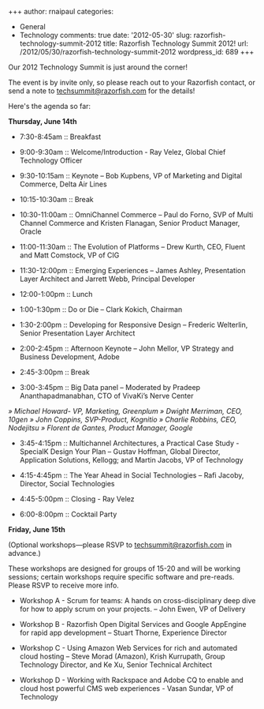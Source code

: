 +++
author: rnaipaul
categories:
- General
- Technology
comments: true
date: '2012-05-30'
slug: razorfish-technology-summit-2012
title: Razorfish Technology Summit 2012!
url: /2012/05/30/razorfish-technology-summit-2012
wordpress_id: 689
+++


Our 2012 Technology Summit is just around the corner!

The event is by invite only, so please reach out to your Razorfish contact, or send a note to [techsummit@razorfish.com](mailto:techsummit@razorfish.com) for the details!

Here's the agenda so far:

**Thursday, June 14th**



	
  * 7:30-8:45am :: Breakfast

	
  * 9:00-9:30am :: Welcome/Introduction - Ray Velez, Global Chief Technology Officer

	
  * 9:30-10:15am :: Keynote – Bob Kupbens, VP of Marketing and Digital Commerce, Delta Air Lines

	
  * 10:15-10:30am :: Break

	
  * 10:30-11:00am :: OmniChannel Commerce – Paul do Forno, SVP of Multi Channel Commerce and Kristen Flanagan, Senior Product Manager, Oracle

	
  * 11:00-11:30am :: The Evolution of Platforms – Drew Kurth, CEO, Fluent and Matt Comstock, VP of CIG

	
  * 11:30-12:00pm :: Emerging Experiences – James Ashley, Presentation Layer Architect and Jarrett Webb, Principal Developer

	
  * 12:00-1:00pm :: Lunch

	
  * 1:00-1:30pm :: Do or Die – Clark Kokich, Chairman

	
  * 1:30-2:00pm :: Developing for Responsive Design – Frederic Welterlin, Senior Presentation Layer Architect

	
  * 2:00-2:45pm :: Afternoon Keynote – John Mellor, VP Strategy and Business Development, Adobe

	
  * 2:45-3:00pm :: Break

	
  * 3:00-3:45pm :: Big Data panel – Moderated by Pradeep Ananthapadmanabhan, CTO of VivaKi’s Nerve Center




_» Michael Howard- VP, Marketing, Greenplum
» Dwight Merriman, CEO, 10gen
» John Coppins, SVP-Product, Kognitio
» Charlie Robbins, CEO, Nodejitsu
» Florent de Gantes, Product Manager, Google_






	
  * 3:45-4:15pm :: Multichannel Architectures, a Practical Case Study - SpecialK Design Your Plan – Gustav Hoffman, Global Director, Application Solutions, Kellogg; and Martin Jacobs, VP of Technology

	
  * 4:15-4:45pm :: The Year Ahead in Social Technologies – Rafi Jacoby, Director, Social Technologies

	
  * 4:45-5:00pm :: Closing - Ray Velez

	
  * 6:00-8:00pm :: Cocktail Party


**Friday, June 15th**

(Optional workshops—please RSVP to [techsummit@razorfish.com](mailto:techsummit@razorfish.com) in advance.)

These workshops are designed for groups of 15-20 and will be working sessions; certain workshops require specific software and pre-reads. Please RSVP to receive more info.



	
  * Workshop A - Scrum for teams: A hands on cross-disciplinary deep dive for how to apply scrum on your projects. – John Ewen, VP of Delivery

	
  * Workshop B - Razorfish Open Digital Services and Google AppEngine for rapid app development – Stuart Thorne, Experience Director

	
  * Workshop C - Using Amazon Web Services for rich and automated cloud hosting – Steve Morad (Amazon), Krish Kurrupath, Group Technology Director, and Ke Xu, Senior Technical Architect

	
  * Workshop D - Working with Rackspace and Adobe CQ to enable and cloud host powerful CMS web experiences - Vasan Sundar, VP of Technology

